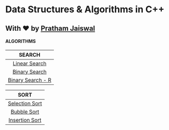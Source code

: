 # Data Structures & Algorithms in C++

## With ♥ by [Pratham Jaiswal](https://linkedin.com/in/pr47h4m)

#### ALGORITHMS

| SEARCH |
|    :---:   |
| [Linear Search](./Algorithms/Searching/linear_search.cpp) |
| [Binary Search](./Algorithms/Searching/binary_search.cpp) |
| [Binary Search - R]() |

| SORT |
|    :---:   |
| [Selection Sort](./Algorithms/Sorting/selection_sort.cpp) |
| [Bubble Sort](./Algorithms/Sorting/bubble_sort.cpp) |
| [Insertion Sort](./Algorithms/Sorting/selection_sort.cpp) |